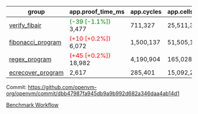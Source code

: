 | group | app.proof_time_ms | app.cycles | app.cells_used | leaf.proof_time_ms | leaf.cycles | leaf.cells_used |
| -- | -- | -- | -- | -- | -- | -- |
| [verify_fibair](https://github.com/openvm-org/openvm/blob/benchmark-results/benchmarks-pr/1225/verify_fibair-dbb47987fa945db9a9b992d682a346daa4ab14d1.md) |<span style='color: green'>(-39 [-1.1%])</span> 3,477 |  711,327 |  25,511,375 |- | - | - |
| [fibonacci_program](https://github.com/openvm-org/openvm/blob/benchmark-results/benchmarks-pr/1225/fibonacci-dbb47987fa945db9a9b992d682a346daa4ab14d1.md) |<span style='color: red'>(+10 [+0.2%])</span> 6,072 |  1,500,137 |  51,505,102 |- | - | - |
| [regex_program](https://github.com/openvm-org/openvm/blob/benchmark-results/benchmarks-pr/1225/regex-dbb47987fa945db9a9b992d682a346daa4ab14d1.md) |<span style='color: red'>(+45 [+0.2%])</span> 18,982 |  4,190,904 |  165,028,173 |- | - | - |
| [ecrecover_program](https://github.com/openvm-org/openvm/blob/benchmark-results/benchmarks-pr/1225/ecrecover-dbb47987fa945db9a9b992d682a346daa4ab14d1.md) | 2,617 |  285,401 |  15,092,297 |- | - | - |


Commit: https://github.com/openvm-org/openvm/commit/dbb47987fa945db9a9b992d682a346daa4ab14d1

[Benchmark Workflow](https://github.com/openvm-org/openvm/actions/runs/12820622655)
